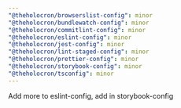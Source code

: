 ```yaml
---
"@theholocron/browserslist-config": minor
"@theholocron/bundlewatch-config": minor
"@theholocron/commitlint-config": minor
"@theholocron/eslint-config": minor
"@theholocron/jest-config": minor
"@theholocron/lint-staged-config": minor
"@theholocron/prettier-config": minor
"@theholocron/storybook-config": minor
"@theholocron/tsconfig": minor
---
```


Add more to eslint-config, add in storybook-config
